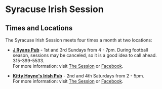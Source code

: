 # Syracuse Irish Session

## Times and Locations

The Syracuse Irish Session meets four times a month at two locations:

- **[J Ryans Pub](http://www.jryanspub.com/)** - 1st and 3rd Sundays from 4 - 7pm. During football season, sessions may be canceled, so it is a good idea to call ahead. 315-399-5533. <br> For more information: visit [The Session](https://thesession.org/sessions/3344) or [Facebook](https://www.facebook.com/Syracuse-Irish-Session-221393891282658/).

- **[Kitty Hoyne's Irish Pub](http://kittyhoynes.com/)** - 2nd and 4th Saturdays from 2 - 5pm. <br> For more information: visit [The Session](https://thesession.org/sessions/3657) or [Facebook](https://www.facebook.com/TheKittyHoynesIrishSession/).

